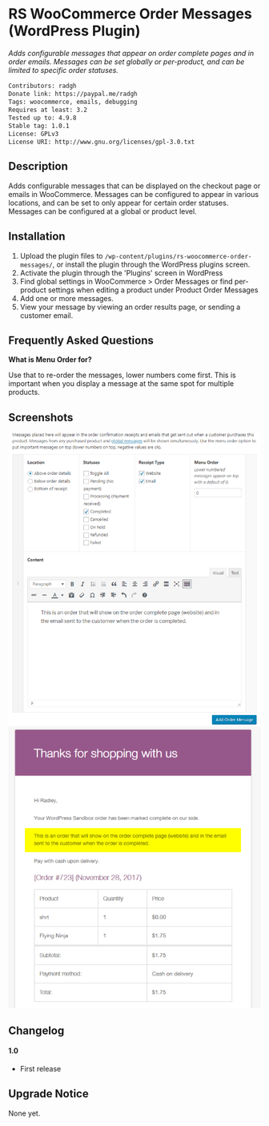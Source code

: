 RS WooCommerce Order Messages (WordPress Plugin)
==

_Adds configurable messages that appear on order complete pages and in order emails. Messages can be set globally or per-product, and can be limited to specific order statuses._

    Contributors: radgh
    Donate link: https://paypal.me/radgh
    Tags: woocommerce, emails, debugging
    Requires at least: 3.2
    Tested up to: 4.9.8
    Stable tag: 1.0.1
    License: GPLv3
    License URI: http://www.gnu.org/licenses/gpl-3.0.txt

## Description ##

Adds configurable messages that can be displayed on the checkout page or emails in WooCommerce. Messages can be configured to appear in various locations, and can be set to only appear for certain order statuses. Messages can be configured at a global or product level.

## Installation ##

1. Upload the plugin files to `/wp-content/plugins/rs-woocommerce-order-messages/`, or install the plugin through the WordPress plugins screen.
1. Activate the plugin through the 'Plugins' screen in WordPress
1. Find global settings in WooCommerce > Order Messages or find per-product settings when editing a product under Product Order Messages
1. Add one or more messages.
1. View your message by viewing an order results page, or sending a customer email.

## Frequently Asked Questions ##

**What is Menu Order for?**

Use that to re-order the messages, lower numbers come first. This is important when you display a message at the same spot for multiple products.

## Screenshots ##

![The settings page showing an option to appear on completed orders.](screenshot-1.png)
![The message from the settings page showing in an email.](screenshot-2.png)


## Changelog ##

#### 1.0
* First release

## Upgrade Notice ##

None yet.